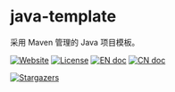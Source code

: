 # java-template

采用 Maven 管理的 Java 项目模板。

[![Website][website-image]][website-href]
[![License][license-image]][license-href]
[![EN doc][en-doc-image]](README.md)
[![CN doc][cn-doc-image]](README.zh-CN.md)

[![Stargazers][star-image]][star-href]

[website-image]: https://img.shields.io/website-up-down-green-red/https/datagov.cn.svg
[website-href]: https://datagov.cn/
[license-image]: https://img.shields.io/github/license/jinsyin/java-template
[license-href]: https://github.com/jinsyin/java-template/blob/master/LICENSE
[en-doc-image]: https://img.shields.io/badge/Document-English-blue.svg?style=socialflat-square
[cn-doc-image]: https://img.shields.io/badge/文档-中文-blue.svg?style=socialflat-square
[star-image]: https://starchart.cc/jinsyin/java-template.svg
[star-href]: https://starchart.cc/jinsyin/java-template
